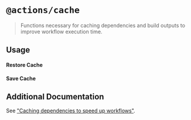 # `@actions/cache`

> Functions necessary for caching dependencies and build outputs to improve workflow execution time.

## Usage

#### Restore Cache

#### Save Cache

## Additional Documentation

See ["Caching dependencies to speed up workflows"](https://help.github.com/github/automating-your-workflow-with-github-actions/caching-dependencies-to-speed-up-workflows).